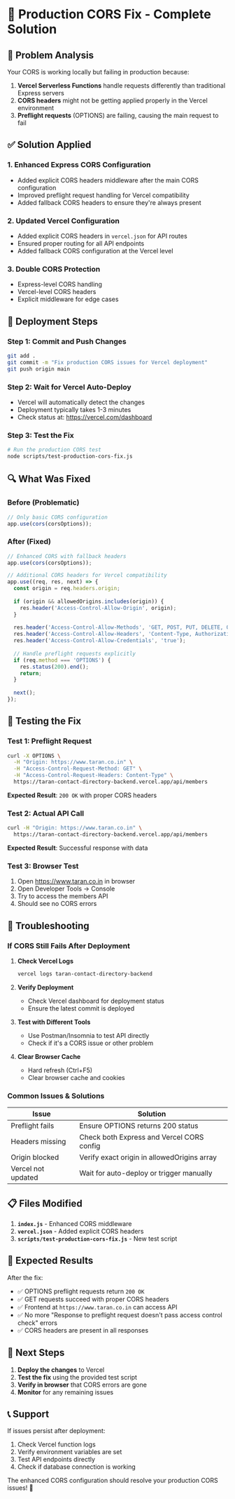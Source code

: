 # 🔧 Production CORS Fix - Complete Solution

## 🚨 **Problem Analysis**
Your CORS is working locally but failing in production because:

1. **Vercel Serverless Functions** handle requests differently than traditional Express servers
2. **CORS headers** might not be getting applied properly in the Vercel environment
3. **Preflight requests** (OPTIONS) are failing, causing the main request to fail

## ✅ **Solution Applied**

### **1. Enhanced Express CORS Configuration**
- Added explicit CORS headers middleware after the main CORS configuration
- Improved preflight request handling for Vercel compatibility
- Added fallback CORS headers to ensure they're always present

### **2. Updated Vercel Configuration**
- Added explicit CORS headers in `vercel.json` for API routes
- Ensured proper routing for all API endpoints
- Added fallback CORS configuration at the Vercel level

### **3. Double CORS Protection**
- Express-level CORS handling
- Vercel-level CORS headers
- Explicit middleware for edge cases

## 🚀 **Deployment Steps**

### **Step 1: Commit and Push Changes**
```bash
git add .
git commit -m "Fix production CORS issues for Vercel deployment"
git push origin main
```

### **Step 2: Wait for Vercel Auto-Deploy**
- Vercel will automatically detect the changes
- Deployment typically takes 1-3 minutes
- Check status at: https://vercel.com/dashboard

### **Step 3: Test the Fix**
```bash
# Run the production CORS test
node scripts/test-production-cors-fix.js
```

## 🔍 **What Was Fixed**

### **Before (Problematic)**
```javascript
// Only basic CORS configuration
app.use(cors(corsOptions));
```

### **After (Fixed)**
```javascript
// Enhanced CORS with fallback headers
app.use(cors(corsOptions));

// Additional CORS headers for Vercel compatibility
app.use((req, res, next) => {
  const origin = req.headers.origin;
  
  if (origin && allowedOrigins.includes(origin)) {
    res.header('Access-Control-Allow-Origin', origin);
  }
  
  res.header('Access-Control-Allow-Methods', 'GET, POST, PUT, DELETE, OPTIONS');
  res.header('Access-Control-Allow-Headers', 'Content-Type, Authorization, X-Requested-With, Adminauthorization');
  res.header('Access-Control-Allow-Credentials', 'true');
  
  // Handle preflight requests explicitly
  if (req.method === 'OPTIONS') {
    res.status(200).end();
    return;
  }
  
  next();
});
```

## 🧪 **Testing the Fix**

### **Test 1: Preflight Request**
```bash
curl -X OPTIONS \
  -H "Origin: https://www.taran.co.in" \
  -H "Access-Control-Request-Method: GET" \
  -H "Access-Control-Request-Headers: Content-Type" \
  https://taran-contact-directory-backend.vercel.app/api/members
```

**Expected Result**: `200 OK` with proper CORS headers

### **Test 2: Actual API Call**
```bash
curl -H "Origin: https://www.taran.co.in" \
  https://taran-contact-directory-backend.vercel.app/api/members
```

**Expected Result**: Successful response with data

### **Test 3: Browser Test**
1. Open https://www.taran.co.in in browser
2. Open Developer Tools → Console
3. Try to access the members API
4. Should see no CORS errors

## 🔧 **Troubleshooting**

### **If CORS Still Fails After Deployment**

1. **Check Vercel Logs**
   ```bash
   vercel logs taran-contact-directory-backend
   ```

2. **Verify Deployment**
   - Check Vercel dashboard for deployment status
   - Ensure the latest commit is deployed

3. **Test with Different Tools**
   - Use Postman/Insomnia to test API directly
   - Check if it's a CORS issue or other problem

4. **Clear Browser Cache**
   - Hard refresh (Ctrl+F5)
   - Clear browser cache and cookies

### **Common Issues & Solutions**

| Issue | Solution |
|-------|----------|
| Preflight fails | Ensure OPTIONS returns 200 status |
| Headers missing | Check both Express and Vercel CORS config |
| Origin blocked | Verify exact origin in allowedOrigins array |
| Vercel not updated | Wait for auto-deploy or trigger manually |

## 📋 **Files Modified**

1. **`index.js`** - Enhanced CORS middleware
2. **`vercel.json`** - Added explicit CORS headers
3. **`scripts/test-production-cors-fix.js`** - New test script

## 🎯 **Expected Results**

After the fix:
- ✅ OPTIONS preflight requests return `200 OK`
- ✅ GET requests succeed with proper CORS headers
- ✅ Frontend at `https://www.taran.co.in` can access API
- ✅ No more "Response to preflight request doesn't pass access control check" errors
- ✅ CORS headers are present in all responses

## 🚀 **Next Steps**

1. **Deploy the changes** to Vercel
2. **Test the fix** using the provided test script
3. **Verify in browser** that CORS errors are gone
4. **Monitor** for any remaining issues

## 📞 **Support**

If issues persist after deployment:
1. Check Vercel function logs
2. Verify environment variables are set
3. Test API endpoints directly
4. Check if database connection is working

The enhanced CORS configuration should resolve your production CORS issues! 🎉
